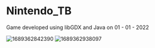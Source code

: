 # Nintendo_TB
Game developed using libGDX and Java on 01 - 01 - 2022

![1689362842390](https://github.com/SakibvHossain/Nintendo_TB/assets/92059000/36d6f5b2-9924-4371-918f-7c665a198450)
![1689362938097](https://github.com/SakibvHossain/Nintendo_TB/assets/92059000/d5ca904c-5bb9-48d9-bd13-9addd40ad5fa)

